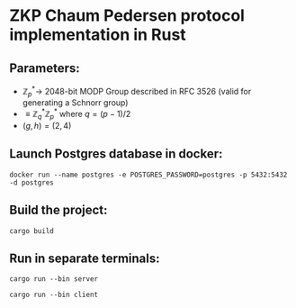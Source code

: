 # ZKP Chaum Pedersen protocol implementation in Rust

## Parameters:

- $\mathbb{Z}_p^* \rightarrow$ 2048-bit MODP Group described in RFC 3526 (valid for generating a Schnorr group)
- $\equiv\mathbb{Z}_q^*\mathbb{Z}_p^*$  where $q = (p - 1) / 2$
- $(g, h) = (2, 4)$

## Launch Postgres database in docker:

```docker run --name postgres -e POSTGRES_PASSWORD=postgres -p 5432:5432 -d postgres```

## Build the project: 

```cargo build```

## Run in separate terminals:

```cargo run --bin server```

```cargo run --bin client```
